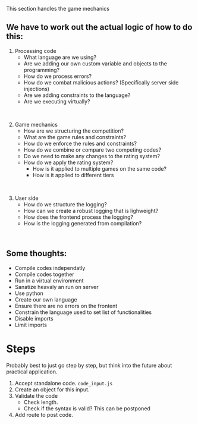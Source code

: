 This section handles the game mechanics

## We have to work out the actual logic of how to do this:
1. Processing code
    - What language are we using?
    - Are we adding our own custom variable and objects to the programming?
    - How do we process errors?
    - How do we combat malicious actions? (Specifically server side injections)
    - Are we adding constraints to the language?
    - Are we executing virtually?

&nbsp;

2. Game mechanics
    - How are we structuring the competition?
    - What are the game rules and constraints?
    - How do we enforce the rules and constraints?
    - How do we combine or compare two competing codes?
    - Do we need to make any changes to the rating system?
    - How do we apply the rating system?
        - How is it applied to multiple games on the same code?
        - How is it applied to different tiers

&nbsp;

3. User side
    - How do we structure the logging?
    - How can we create a robust logging that is lighweight?
    - How does the frontend process the logging?
    - How is the logging generated from compilation?

&nbsp;

## Some thoughts:
 - Compile codes independatly
 - Compile codes together
 - Run in a virtual environment
 - Sanatize heavaly an run on server
 - Use python
 - Create our own language
 - Ensure there are no errors on the frontent
 - Constrain the language used to set list of functionalities
 - Disable imports
 - Limit imports


# Steps

Probably best to just go step by step, but think into the future about practical application.

1. Accept standalone code. ``code_input.js``
2. Create an object for this input.
3. Validate the code
    - Check length.
    - Check if the syntax is valid? This can be postponed
4. Add route to post code.
